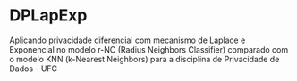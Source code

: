 # DPLapExp
Aplicando privacidade diferencial com mecanismo de Laplace e Exponencial no modelo r-NC (Radius Neighbors Classifier) comparado com o modelo KNN (k-Nearest Neighbors) para a disciplina de Privacidade de Dados - UFC
